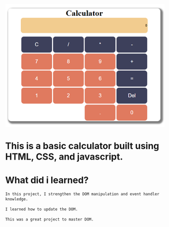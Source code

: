 ![Alt text](cal.PNG)

# This is a basic calculator built using HTML, CSS, and javascript.

# What did i learned?
    In this project, I strengthen the DOM manipulation and event handler knowledge.

    I learned how to update the DOM.

    This was a great project to master DOM.
